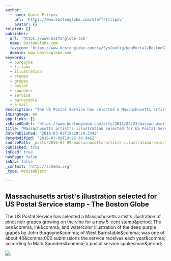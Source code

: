 ```yaml
---
author:
  - name: David Filipov
    url: 'https://www.bostonglobe.com/staff/filipov'
    avatar: {}
related: []
publisher:
  url: 'https://www.bostonglobe.com'
  name: BostonGlobe.com
  favicon: 'https://www.bostonglobe.com/rw/SysConfig/WebPortal/BostonGlobe/Framework/images/favicon.ico'
  domain: www.bostonglobe.com
keywords:
  - burgoyne
  - filipov
  - illustration
  - stamps
  - grapes
  - postal
  - saunders
  - service
  - barnstable
  - e-mail
description: "The US Postal Service has selected a Massachusetts artist's illustration of pinot noir grapes growing on the vine for a new 5-cent stamp. The pen, ink, and watercolor illustration of the deep purple grapes by John Burgoyne, of West Barnstable, was one of about 40,000 submissions the service receives each year, according to Mark Saunders, a postal service spokesman."
inLanguage: en
app_links: []
isBasedOnUrl: 'https://www.bostonglobe.com/arts/2016/02/23/massachusetts-artist-illustration-selected-for-postal-service-stamp/bEkQWMxgT8QrHltLY0xjkM/story.html'
title: "Massachusetts artist's illustration selected for US Postal Service stamp - The Boston Globe"
datePublished: '2016-03-09T19:28:28.334Z'
dateModified: '2016-03-09T19:26:30.946Z'
sourcePath: _posts/2016-03-09-massachusetts-artists-illustration-selected-for-us-postal-s.md
published: true
inFeed: true
hasPage: false
inNav: false
_context: 'http://schema.org'
_type: MediaObject

---
```

<article style=""><h1>Massachusetts artist's illustration selected for US Postal Service stamp - The Boston Globe</h1><p>The US Postal Service has selected a Massachusetts artist's illustration of pinot noir grapes growing on the vine for a new 5-cent stamp&amp;period; The pen&amp;comma; ink&amp;comma; and watercolor illustration of the deep purple grapes by John Burgoyne&amp;comma; of West Barnstable&amp;comma; was one of about 40&amp;comma;000 submissions the service receives each year&amp;comma; according to Mark Saunders&amp;comma; a postal service spokesman&amp;period;</p><img src="http://c.o0bg.com/rf/image_585w/Boston/2011-2020/2016/02/23/BostonGlobe.com/Lifestyle/Images/0-0_USPS16STA012A.jpg" /></article>